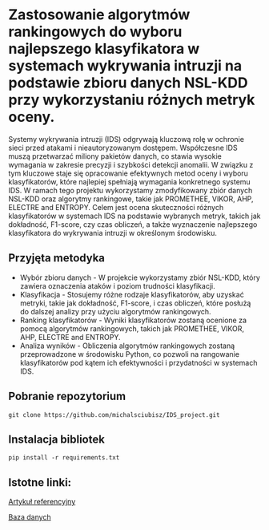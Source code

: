 # Zastosowanie algorytmów rankingowych do wyboru najlepszego klasyfikatora w systemach wykrywania intruzji na podstawie zbioru danych NSL-KDD przy wykorzystaniu różnych metryk oceny.

Systemy wykrywania intruzji (IDS) odgrywają kluczową rolę w ochronie sieci przed atakami i nieautoryzowanym dostępem. Współczesne IDS muszą przetwarzać miliony pakietów danych, co stawia wysokie wymagania w zakresie precyzji i szybkości detekcji anomalii. W związku z tym kluczowe staje się opracowanie efektywnych metod oceny i wyboru klasyfikatorów, które najlepiej spełniają wymagania konkretnego systemu IDS.
W ramach tego projektu wykorzystamy zmodyfikowany zbiór danych NSL-KDD oraz algorytmy rankingowe, takie jak PROMETHEE, VIKOR, AHP, ELECTRE and ENTROPY. Celem jest ocena skuteczności różnych klasyfikatorów w systemach IDS na podstawie wybranych metryk, takich jak dokładność, F1-score, czy czas obliczeń, a także wyznaczenie najlepszego klasyfikatora do wykrywania intruzji w określonym środowisku.

## Przyjęta metodyka

* Wybór zbioru danych - W projekcie wykorzystamy zbiór NSL-KDD, który zawiera oznaczenia ataków i poziom trudności klasyfikacji.
* Klasyfikacja - Stosujemy różne rodzaje klasyfikatorów, aby uzyskać metryki, takie jak dokładność, F1-score, i czas obliczeń, które posłużą do dalszej analizy przy użyciu algorytmów rankingowych.
* Ranking klasyfikatorów - Wyniki klasyfikatorów zostaną ocenione za pomocą algorytmów rankingowych, takich jak PROMETHEE, VIKOR, AHP, ELECTRE and ENTROPY.
* Analiza wyników - Obliczenia algorytmów rankingowych zostaną przeprowadzone w środowisku Python, co pozwoli na rangowanie klasyfikatorów pod kątem ich efektywności i przydatności w systemach IDS.


## Pobranie repozytorium

```
git clone https://github.com/michalsciubisz/IDS_project.git
```

## Instalacja bibliotek

```
pip install -r requirements.txt
```

## Istotne linki:

[Artykuł referencyjny](https://www.researchgate.net/publication/269399129_TOPSIS_Based_Multi-Criteria_Decision_Making_of_Feature_Selection_Techniques_for_Network_Traffic_Dataset )

[Baza danych](https://www.kaggle.com/datasets/hassan06/nslkdd/data )
